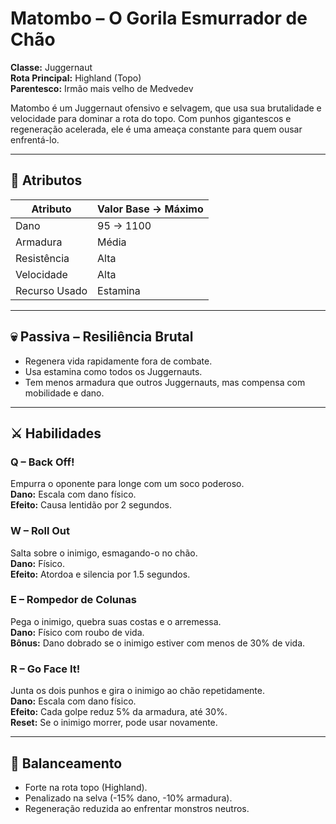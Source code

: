 
# Matombo – O Gorila Esmurrador de Chão

**Classe:** Juggernaut  
**Rota Principal:** Highland (Topo)  
**Parentesco:** Irmão mais velho de Medvedev  

Matombo é um Juggernaut ofensivo e selvagem, que usa sua brutalidade e velocidade para dominar a rota do topo. Com punhos gigantescos e regeneração acelerada, ele é uma ameaça constante para quem ousar enfrentá-lo.

---

## 🧬 Atributos

| Atributo         | Valor Base → Máximo |
|------------------|---------------------|
| Dano             | 95 → 1100           |
| Armadura         | Média               |
| Resistência      | Alta                |
| Velocidade       | Alta                |
| Recurso Usado    | Estamina            |

---

## 💀 Passiva – Resiliência Brutal

- Regenera vida rapidamente fora de combate.
- Usa estamina como todos os Juggernauts.
- Tem menos armadura que outros Juggernauts, mas compensa com mobilidade e dano.

---

## ⚔️ Habilidades

### Q – Back Off!
Empurra o oponente para longe com um soco poderoso.  
**Dano:** Escala com dano físico.  
**Efeito:** Causa lentidão por 2 segundos.

### W – Roll Out
Salta sobre o inimigo, esmagando-o no chão.  
**Dano:** Físico.  
**Efeito:** Atordoa e silencia por 1.5 segundos.

### E – Rompedor de Colunas
Pega o inimigo, quebra suas costas e o arremessa.  
**Dano:** Físico com roubo de vida.  
**Bônus:** Dano dobrado se o inimigo estiver com menos de 30% de vida.

### R – Go Face It!
Junta os dois punhos e gira o inimigo ao chão repetidamente.  
**Dano:** Escala com dano físico.  
**Efeito:** Cada golpe reduz 5% da armadura, até 30%.  
**Reset:** Se o inimigo morrer, pode usar novamente.

---

## 🎯 Balanceamento

- Forte na rota topo (Highland).  
- Penalizado na selva (-15% dano, -10% armadura).  
- Regeneração reduzida ao enfrentar monstros neutros.
